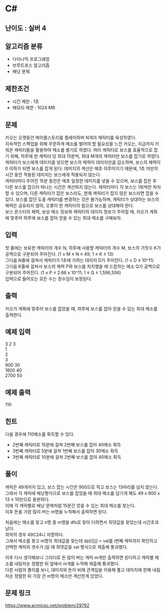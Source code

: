 # C#

## 난이도 : 실버 4

## 알고리즘 분류
  - 다이나믹 프로그래밍
  - 브루트포스 알고리즘
  - 배낭 문제

## 제한조건
  - 시간 제한 : 1초
  - 메모리 제한 : 1024 MB

## 문제
카오는 오랫동안 메이플스토리를 플레이하며 N개의 캐릭터를 육성하였다.<br/>
지속적인 스펙업을 위해 꾸준하게 메소를 벌어야 할 필요성을 느낀 카오는, 지금까지 키워온 캐릭터들을 활용하여 메소를 벌기로 하였다. 여러 캐릭터로 보스를 효율적으로 잡기 위해, 하루에 한 캐릭터 당 최대 15분씩, 최대 M개의 캐릭터만 보스를 잡기로 하였다.<br/>
캐릭터가 보스에게 데미지를 넣으면 보스의 체력이 데미지만큼 감소하며, 보스의 체력이 0 이하가 되면 보스를 잡게 된다. 데미지의 계산은 매초 이루어지기 때문에, 1초 미만의 시간 동안 적용된 데미지는 보스에게 적용되지 않는다.<br/>
캐릭터마다 주어진 15분 동안은 매초 일정한 데미지를 넣을 수 있으며, 보스를 잡은 후 다른 보스를 잡으러 떠나는 시간은 계산하지 않는다. 캐릭터마다 각 보스는 1회씩만 처치할 수 있으며, 다른 캐릭터가 잡은 보스라도, 현재 캐릭터가 잡지 않은 보스라면 잡을 수 있다. 보스를 잡던 도중 캐릭터를 변경하는 것은 불가능하며, 캐릭터가 상대하는 보스의 체력은 공유되지 않아, 오롯이 한 캐릭터의 힘으로 보스를 상대해야 한다.<br/>
보스 몬스터의 체력, 보상 메소 정보와 캐릭터의 데미지 정보가 주어질 때, 카오가 계획에 맞추어 하루에 보스를 잡아 얻을 수 있는 최대 메소를 구해보자.<br/>


## 입력
첫 줄에는 보유한 캐릭터의 개수 N, 하루에 사용할 캐릭터의 개수 M, 보스의 가짓수 K가 공백으로 구분되어 주어진다. (1 ≤ M ≤ N ≤ 49; 1 ≤ K ≤ 13)<br/>
그다음 N줄에 걸쳐서 캐릭터가 1초에 가하는 데미지 D가 주어진다. (1 ≤ D ≤ 10^11)<br/>
그다음 K줄에 걸쳐서 보스의 체력 P와 보스를 처치했을 때 드랍하는 메소 Q가 공백으로 구분되어 주어진다. (1 ≤ P ≤ 2.66 x 10^11; 1 ≤ Q ≤ 1,596,506)<br/>
입력으로 들어오는 모든 수는 정수임이 보장된다.<br/>


## 출력
카오가 계획에 맞추어 보스를 잡았을 때, 하루에 보스를 잡아 얻을 수 있는 최대 메소를 출력한다.<br/>


## 예제 입력
3 2 3<br/>
1<br/>
2<br/>
3<br/>
900 30<br/>
1800 40<br/>
2700 50<br/>


## 예제 출력
110<br/>


## 힌트
다음 경우에 110메소를 획득할 수 있다.<br/>

  - 2번째 캐릭터로 15분에 걸쳐 2번째 보스를 잡아 40메소 획득
  - 3번째 캐릭터로 5분에 걸쳐 1번째 보스를 잡아 30메소 획득
  - 3번째 캐릭터로 10분에 걸쳐 2번째 보스를 잡아 40메소 획득


## 풀이
캐릭은 49개까지 있고, 보스 잡는 시간은 900으로 작고 보스는 13마리를 넘지 않는다.<br/>
그래서 각 캐릭에 배낭형식으로 보스를 잡았을 때 최대 메소를 담기게 해도 49 x 900 x 13 ≤ 10만으로 충분하다.<br/>
이에 각 캐릭별로 배낭 문제처럼 15분간 얻을 수 있는 최대 메소를 찾는다.<br/>
이후 돈을 가장 많이 버는 m명을 누적해서 출력하면 된다.<br/>


처음에는 메소를 찾고 n명 중 m명을 dfs로 찾아 더하면서 최댓값을 찾았는데 시간초과 났다.<br/>
최악의 경우 49C24니 자명하다.<br/>
그래서 메소를 찾고 m명의 최대값을 찾는데 dp[i][j] = val를 i번째 캐릭까지 확인하고 선택한 캐릭의 갯수가 j일 때 최댓값을 val 형식으로 제출해 통과했다.<br/>


이후 다시 생각해보니 그리디로 돈 많이 버는 캐릭 m개만 출력하면 된다하고 캐릭별 메소를 내림차순 정렬한 뒤 앞에서 m개를 누적해 제출해 통과했다.<br/>
다른 사람의 풀이를 보니, 데미지와 돈이 비례 관계임을 이용해 풀고 데미지에 한해 내림차순 정렬한 뒤 가장 큰 m명의 메소만 계산한게 있었다.<br/>


## 문제 링크
https://www.acmicpc.net/problem/29792